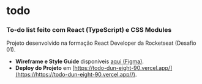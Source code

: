 # todo   

### To-do list feito com React (TypeScript) e CSS Modules
Projeto desenvolvido na formação React Developer da Rocketseat (Desafio 01).

- **Wireframe e Style Guide** disponíveis [aqui (Figma)](https://www.figma.com/file/0n0zDN7zbzhRbaEO74Xesx/ToDo-List/duplicate). 
- **Deploy do Projeto** em [https://todo-dun-eight-90.vercel.app/](https://https://todo-dun-eight-90.vercel.app//).   